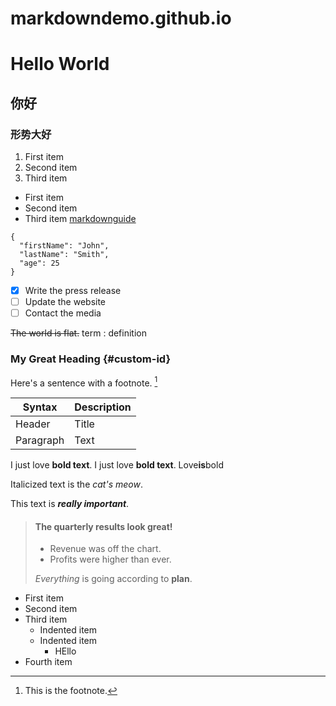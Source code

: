 # markdowndemo.github.io
# Hello World
## 你好
### 形势大好
1. First item
2. Second item
3. Third item
- First item
- Second item
- Third item
[markdownguide](https://www.markdownguide.org/cheat-sheet/)

```
{
  "firstName": "John",
  "lastName": "Smith",
  "age": 25
}
```
- [x] Write the press release
- [ ] Update the website
- [ ] Contact the media

~~The world is flat.~~
	term
: definition

### My Great Heading {#custom-id}

Here's a sentence with a footnote. [^1]

[^1]: This is the footnote.

| Syntax | Description |
| ----------- | ----------- |
| Header | Title |
| Paragraph | Text |

I just love **bold text**.
I just love __bold text__.
Love**is**bold


Italicized text is the *cat's meow*.	

This text is ***really important***.	

> #### The quarterly results look great!
>
> - Revenue was off the chart.
> - Profits were higher than ever.
>
>  *Everything* is going according to **plan**.

- First item
- Second item
- Third item
    - Indented item
    - Indented item
    	- HEllo
- Fourth item
